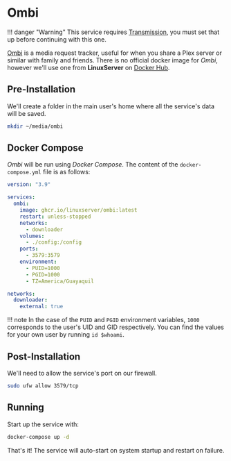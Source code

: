 # Ombi

!!! danger "Warning"
    This service requires [Transmission](transmission.md), you must set that up before continuing with this one.

[Ombi](https://ombi.io/) is a media request tracker, useful for when you share a Plex server or similar with family and friends. There is no official docker image for *Ombi*, however we'll use one from **LinuxServer** on [Docker Hub](https://hub.docker.com/r/linuxserver/ombi).

## Pre-Installation

We'll create a folder in the main user's home where all the service's data will be saved.

```bash
mkdir ~/media/ombi
```

## Docker Compose

*Ombi* will be run using *Docker Compose*. The content of the `docker-compose.yml` file is as follows:

```yaml
version: "3.9"

services:
  ombi:
    image: ghcr.io/linuxserver/ombi:latest
    restart: unless-stopped
    networks:
      - downloader
    volumes:
      - ./config:/config
    ports:
      - 3579:3579
    environment:
      - PUID=1000
      - PGID=1000
      - TZ=America/Guayaquil

networks:
  downloader:
    external: true
```

!!! note
    In the case of the `PUID` and `PGID` environment variables, `1000` corresponds to the user's UID and GID respectively. You can find the values for your own user by running `id $whoami`.

## Post-Installation

We'll need to allow the service's port on our firewall.

```bash
sudo ufw allow 3579/tcp
```

## Running

Start up the service with:

```bash
docker-compose up -d
```

That's it! The service will auto-start on system startup and restart on failure.
